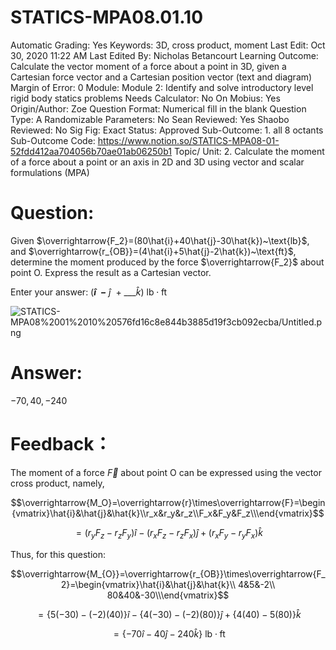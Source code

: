 # STATICS-MPA08.01.10

Automatic Grading: Yes
Keywords: 3D, cross product, moment
Last Edit: Oct 30, 2020 11:22 AM
Last Edited By: Nicholas Betancourt
Learning Outcome: Calculate the vector moment of a force about a point in 3D, given a Cartesian force vector and a Cartesian position vector (text and diagram)
Margin of Error: 0
Module: Module 2: Identify and solve introductory level rigid body statics problems
Needs Calculator: No
On Mobius: Yes
Origin/Author: Zoe
Question Format: Numerical fill in the blank
Question Type: A
Randomizable Parameters: No
Sean Reviewed: Yes
Shaobo Reviewed: No
Sig Fig: Exact
Status: Approved
Sub-Outcome: 1. all 8 octants
Sub-Outcome Code: https://www.notion.so/STATICS-MPA08-01-52fdd412aa704056b70ae01ab06250b1
Topic/ Unit: 2. Calculate the moment of a force about a point or an axis in 2D and 3D using vector and scalar formulations (MPA)

# Question:

Given $\overrightarrow{F_2}=(80\hat{i}+40\hat{j}-30\hat{k})~\text{lb}$, and $\overrightarrow{r_{OB}}=(4\hat{i}+5\hat{j}-2\hat{k})~\text{ft}$, determine the moment produced by the force $\overrightarrow{F_2}$ about point O. Express the result as a Cartesian vector.

Enter your answer:     $($___$\hat{i}~~-$___$~\hat{j}~~+~$___$\hat{k})$  $\text{lb}\cdot\text{ft}$

![STATICS-MPA08%2001%2010%20576fd16c8e844b3885d19f3cb092ecba/Untitled.png](STATICS-MPA08%2001%2010%20576fd16c8e844b3885d19f3cb092ecba/Untitled.png)

# Answer:

$-70,40,-240$

# Feedback：

The moment of a force $\overrightarrow{F}$ about point O can be expressed using the vector cross product, namely,

$$\overrightarrow{M_O}=\overrightarrow{r}\times\overrightarrow{F}=\begin{vmatrix}\hat{i}&\hat{j}&\hat{k}\\r_x&r_y&r_z\\F_x&F_y&F_z\\\end{vmatrix}$$

$$=(r_yF_z-r_zF_y)\hat{i}-(r_xF_z-r_zF_x)\hat{j}+(r_xF_y-r_yF_x)\hat{k}$$

Thus, for this question:

$$\overrightarrow{M_{O}}=\overrightarrow{r_{OB}}\times\overrightarrow{F_2}=\begin{vmatrix}\hat{i}&\hat{j}&\hat{k}\\ 4&5&-2\\ 80&40&-30\\\end{vmatrix}$$

$$=\{5(-30)-(-2)(40)\}\hat{i}-\{4(-30)-(-2)(80)\}\hat{j}+\{4(40)-5(80)\}\hat{k}$$

$$=\{-70\hat{i}-40\hat{j}-240\hat{k}\}~\text{lb}\cdot\text{ft}$$